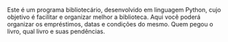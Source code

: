Este é um programa bibliotecário, desenvolvido em linguagem Python, cujo objetivo é facilitar e organizar melhor a biblioteca. 
 Aqui você poderá organizar os empréstimos, datas e condições do mesmo.
 Quem pegou o livro, qual livro e suas pendências.
